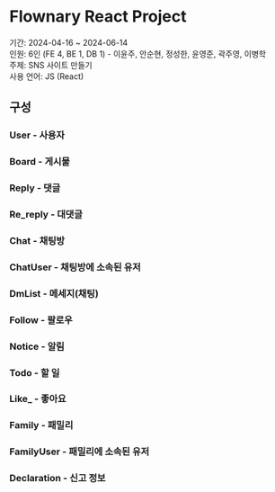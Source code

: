 # Flownary React Project
기간: 2024-04-16 ~ 2024-06-14<br/>
인원: 6인 (FE 4, BE 1, DB 1) - 이윤주, 안순현, 정성한, 윤영준, 곽주영, 이병학<br/>
주제: SNS 사이트 만들기<br/>
사용 언어: JS (React)<br/>

## 구성
### User - 사용자
### Board - 게시물
### Reply - 댓글
### Re_reply - 대댓글
### Chat - 채팅방
### ChatUser - 채팅방에 소속된 유저
### DmList - 메세지(채팅)
### Follow - 팔로우
### Notice - 알림
### Todo - 할 일
### Like_ - 좋아요
### Family - 패밀리
### FamilyUser - 패밀리에 소속된 유저
### Declaration - 신고 정보
